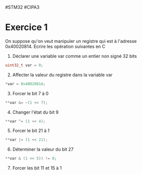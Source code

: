 #STM32 #CIPA3 
# Exercice 1
On suppose qu'on veut manipuler un registre qui est à l'adresse 0x40020814. Ecrire les opération suivantes en C
1. Déclarer une variable var comme un entier non signé 32 bits
```C
uint32_t var = 0;
```
2. Affecter la valeur du registre dans la variable var
```C
*var = 0x40020814;
```
3. Forcer le bit 7 à 0
```C
**var &= ~(1 << 7);
```
4. Changer l'état du bit 9
```C
**var ^= (1 << 4);
```
5. Forcer le bit 21 à 1
```C
**var |= (1 << 21);
```
6. Déterminer la valeur du bit 27
```C
**var & (1 << 5)) != 0;
```
7. Forcer les bit 11 et 15 à 1
```C

